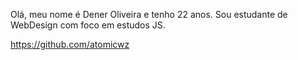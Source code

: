 Olá, meu nome é Dener Oliveira e tenho 22 anos. 
Sou estudante de WebDesign com foco em estudos JS.


https://github.com/atomicwz
